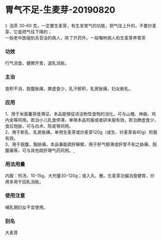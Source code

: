 # 胃气不足-生麦芽-20190820

<a name="v4LXr"></a>
### 
》泡茶 30-60 克，一定要生麦芽，有生发胃气的功能，把气往上升的，不要炒麦芽，它是把气往下降的；<br />一般老中医碰到舌苔没的病人，除了开药外，一般嘱咐病人和生麦芽养胃茶
<a name="gkSbI"></a>
### 
<a name="UqVKo"></a>
### 功效
行气消食，健脾开胃，退乳消胀。<br />[]()[]()[]()[]()
<a name="NHwZs"></a>
### 主治
食积不消，脘腹胀痛，脾虚食少，乳汗郁积，乳房胀痛，妇女断乳。<br />[]()[]()[]()[]()
<a name="q66p1"></a>
### 应用
1、用于米面薯蓣食滞证。本品能够促进淀粉性食物的消化。可与山楂、神曲、鸡内金等同用。若治小儿乳食停滞，单用本品煎服或者研末服有效。若治脾虚食少，食后饱胀，可与白术，陈皮等同用。<br />2、用于断乳、乳房胀痛。单用生麦芽或炒麦芽120g（或生、炒麦芽各60g）煎服有效。<br />3、用于脘腹、胸胁痛。本品兼能疏肝解郁，用于肝气郁滞或肝胃不和之胁痛、脘腹痛等，可与其他疏肝理气药同用。[ ]()<br />[]()[]()[]()[]()
<a name="XO54u"></a>
### 用法用量
内服：煎汤，10-15g，大剂量30-120g；或入丸、散。生麦芽功偏消食健胃，炒用多用于回乳消胀。<br />[]()[]()[]()[]()
<a name="56nfu"></a>
### 使用注意
哺乳期妇女不宜使用。

[]()[]()[]()[]()
<a name="GREes"></a>
### 别名
大麦芽
